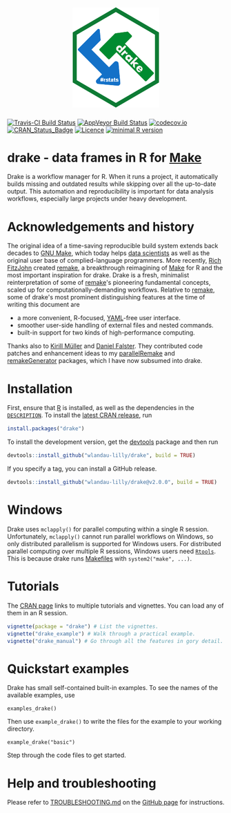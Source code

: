 <h1 align="center">
  <img width="200" src="./inst/logo.png" alt="">
</h1>

[![Travis-CI Build Status](https://travis-ci.org/wlandau-lilly/drake.svg?branch=master)](https://travis-ci.org/wlandau-lilly/drake)
[![AppVeyor Build Status](https://ci.appveyor.com/api/projects/status/github/wlandau-lilly/drake?branch=master&svg=true)](https://ci.appveyor.com/project/wlandau-lilly/drake)
[![codecov.io](https://codecov.io/github/wlandau-lilly/drake/coverage.svg?branch=master)](https://codecov.io/github/wlandau-lilly/drake?branch=master)
[![CRAN_Status_Badge](http://www.r-pkg.org/badges/version/drake)](http://cran.r-project.org/package=drake)
[![Licence](https://img.shields.io/badge/licence-GPL--3-blue.svg)](https://www.gnu.org/licenses/gpl-3.0.en.html)
[![minimal R version](https://img.shields.io/badge/R%3E%3D-3.2.0-6666ff.svg)](https://cran.r-project.org/)

# drake - data frames in R for [Make](http://kbroman.org/minimal_make/)

Drake is a workflow manager for R. When it runs a project, it automatically builds missing and outdated results while skipping over all the up-to-date output. This automation and reproducibility is important for data analysis workflows, especially large projects under heavy development.

# Acknowledgements and history

The original idea of a time-saving reproducible build system extends back decades to [GNU Make](http://kbroman.org/minimal_make/), which today helps [data scientists](http://blog.kaggle.com/2012/10/15/make-for-data-scientists/) as well as the original user base of complied-language programmers. More recently, [Rich FitzJohn](http://richfitz.github.io/) created [remake](https://github.com/richfitz/remake), a breakthrough reimagining of [Make](http://kbroman.org/minimal_make/) for R and the most important inspiration for drake. Drake is a fresh, minimalist reinterpretation of some of  [remake](https://github.com/richfitz/remake)'s pioneering fundamental concepts, scaled up for computationally-demanding workflows. Relative to [remake](https://github.com/richfitz/remake), some of drake's most prominent distinguishing features at the time of writing this document are

- a more convenient, R-focused, [YAML](http://yaml.org/)-free user interface.
- smoother user-side handling of external files and nested commands.
- built-in support for two kinds of high-performance computing.

Thanks also to [Kirill M&uuml;ller](http://krlmlr.github.io/) and [Daniel Falster](http://danielfalster.com/). They contributed code patches and enhancement ideas to my [parallelRemake](https://github.com/wlandau/parallelRemake) and [remakeGenerator](https://github.com/wlandau/remakeGenerator) packages, which I have now subsumed into drake.

# Installation

First, ensure that [R](https://www.r-project.org/) is installed, as well as the dependencies in the [`DESCRIPTION`](https://github.com/wlandau-lilly/drake/blob/master/DESCRIPTION). To install the [latest CRAN release](https://CRAN.R-project.org/package=drake), run

```r
install.packages("drake")
```

To install the development version, get the [devtools](https://CRAN.R-project.org/package=devtools) package and then run 

```r
devtools::install_github("wlandau-lilly/drake", build = TRUE)
```

If you specify a tag, you can install a GitHub release.

```r
devtools::install_github("wlandau-lilly/drake@v2.0.0", build = TRUE)
```

# Windows

Drake uses `mclapply()` for parallel computing within a single R session. Unfortunately, `mclapply()` cannot run parallel workflows on Windows, so only distributed parallelism is supported for Windows users. For distributed parallel computing over multiple R sessions, Windows users need [`Rtools`](https://cran.r-project.org/bin/windows/Rtools/). This is because drake runs [Makefiles](http://kbroman.org/minimal_make/) with `system2("make", ...)`.

# Tutorials

The [CRAN page](https://CRAN.R-project.org/package=drake) links to multiple tutorials and vignettes. You can load any of them in an R session.

```r
vignette(package = "drake") # List the vignettes.
vignette("drake_example") # Walk through a practical example.
vignette("drake_manual") # Go through all the features in gory detail.
```

# Quickstart examples

Drake has small self-contained built-in examples. To see the names of the available examples, use

```{r}
examples_drake()
```

Then use `example_drake()` to write the files for the example to your working directory.

```{r}
example_drake("basic")
```

Step through the code files to get started.

# Help and troubleshooting

Please refer to [TROUBLESHOOTING.md](https://github.com/wlandau-lilly/drake/blob/master/TROUBLESHOOTING.md) on the [GitHub page](https://github.com/wlandau-lilly/drake) for instructions.

